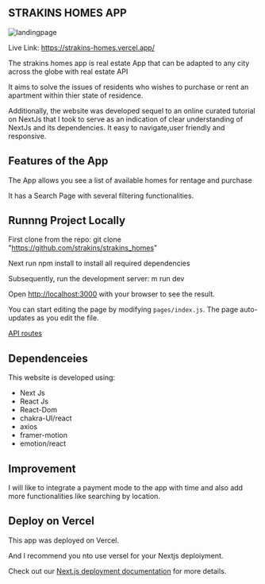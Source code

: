## STRAKINS HOMES APP

![landingpage](https://github.com/strakins/kodecamp/blob/main/strakins_homes1.jpg)

Live Link: https://strakins-homes.vercel.app/

The strakins homes app is real estate App that can be adapted to any city across the globe with real estate API

It aims to solve the issues of residents who wishes to purchase or rent an apartment within thier state of residence. 

Additionally, the website was developed sequel to an online curated tutorial on NextJs that I took to serve as an indication of clear understanding of NextJs and its dependencies.  It easy to navigate,user friendly and responsive.

## Features of the App

The App allows you see a list of available homes for rentage and purchase

It has a Search Page with several filtering functionalities.

## Runnng Project Locally

First clone from the repo: git clone "https://github.com/strakins/strakins_homes"

Next run npm install to install all required dependencies 

Subsequently,
run the development server:  m run dev

Open [http://localhost:3000](http://localhost:3000) with your browser to see the result.

You can start editing the page by modifying `pages/index.js`. The page auto-updates as you edit the file.

[API routes](https://rapidapi.com/apidojo/api/bayut)


## Dependenceies

This website is developed using:
  - Next Js
  - React Js
  - React-Dom
  - chakra-UI/react
  - axios
  - framer-motion
  - emotion/react
  

## Improvement

I will like to integrate a payment mode to the app with time and also add more functionalities like searching by location.

## Deploy on Vercel

This app was deployed on Vercel.

And I recommend you nto use versel for your Nextjs deploiyment.

Check out our [Next.js deployment documentation](https://nextjs.org/docs/deployment) for more details.
